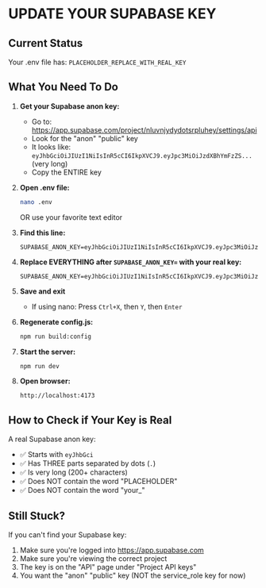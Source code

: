 # UPDATE YOUR SUPABASE KEY

## Current Status
Your .env file has: `PLACEHOLDER_REPLACE_WITH_REAL_KEY`

## What You Need To Do

1. **Get your Supabase anon key:**
   - Go to: https://app.supabase.com/project/nluvnjydydotsrpluhey/settings/api
   - Look for the "anon" "public" key
   - It looks like: `eyJhbGciOiJIUzI1NiIsInR5cCI6IkpXVCJ9.eyJpc3MiOiJzdXBhYmFzZS...` (very long)
   - Copy the ENTIRE key

2. **Open .env file:**
   ```bash
   nano .env
   ```
   OR use your favorite text editor

3. **Find this line:**
   ```
   SUPABASE_ANON_KEY=eyJhbGciOiJIUzI1NiIsInR5cCI6IkpXVCJ9.eyJpc3MiOiJzdXBhYmFzZSIsInJlZiI6Im5sdXZuanlkeWRvdHNycGx1aGV5Iiwicm9sZSI6ImFub24iLCJpYXQiOjE3MzAwNDk2MDAsImV4cCI6MjA0NTYyNTYwMH0.PLACEHOLDER_REPLACE_WITH_REAL_KEY
   ```

4. **Replace EVERYTHING after `SUPABASE_ANON_KEY=` with your real key:**
   ```
   SUPABASE_ANON_KEY=eyJhbGciOiJIUzI1NiIsInR5cCI6IkpXVCJ9.eyJpc3MiOiJzdXBhYmFzZSIsInJlZiI6Im5sdXZuanlkeWRvdHNycGx1aGV5Iiwicm9sZSI6ImFub24iLCJpYXQiOjE3MzE4NjcyMDAsImV4cCI6MjA0NzQ0MzIwMH0.YOUR_REAL_KEY_HERE
   ```

5. **Save and exit**
   - If using nano: Press `Ctrl+X`, then `Y`, then `Enter`

6. **Regenerate config.js:**
   ```bash
   npm run build:config
   ```

7. **Start the server:**
   ```bash
   npm run dev
   ```

8. **Open browser:**
   ```
   http://localhost:4173
   ```

## How to Check if Your Key is Real

A real Supabase anon key:
- ✅ Starts with `eyJhbGci`
- ✅ Has THREE parts separated by dots (`.`)
- ✅ Is very long (200+ characters)
- ✅ Does NOT contain the word "PLACEHOLDER"
- ✅ Does NOT contain the word "your_"

## Still Stuck?

If you can't find your Supabase key:
1. Make sure you're logged into https://app.supabase.com
2. Make sure you're viewing the correct project
3. The key is on the "API" page under "Project API keys"
4. You want the "anon" "public" key (NOT the service_role key for now)
